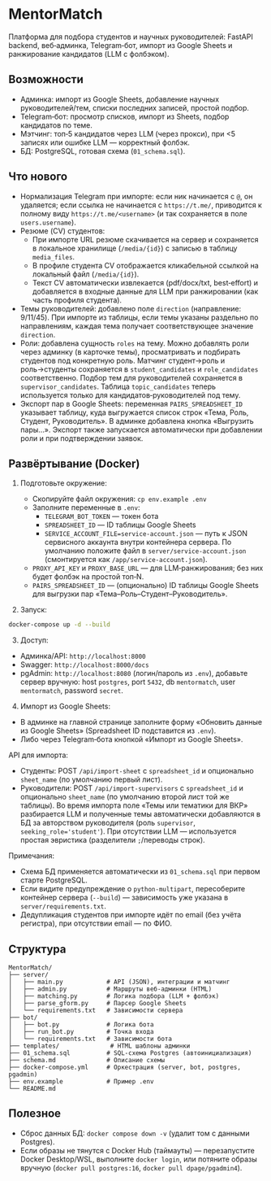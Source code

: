 # MentorMatch

Платформа для подбора студентов и научных руководителей: FastAPI backend, веб‑админка, Telegram‑бот, импорт из Google Sheets и ранжирование кандидатов (LLM с фолбэком).

## Возможности

- Админка: импорт из Google Sheets, добавление научных руководителей/тем, списки последних записей, простой подбор.
- Telegram‑бот: просмотр списков, импорт из Sheets, подбор кандидатов по теме.
- Мэтчинг: топ‑5 кандидатов через LLM (через прокси), при <5 записях или ошибке LLM — корректный фолбэк.
- БД: PostgreSQL, готовая схема (`01_schema.sql`).

## Что нового

- Нормализация Telegram при импорте: если ник начинается с `@`, он удаляется; если ссылка не начинается с `https://t.me/`, приводится к полному виду `https://t.me/<username>` (и так сохраняется в поле `users.username`).
- Резюме (CV) студентов:
  - При импорте URL резюме скачивается на сервер и сохраняется в локальное хранилище (`/media/{id}`) с записью в таблицу `media_files`.
  - В профиле студента CV отображается кликабельной ссылкой на локальный файл (`/media/{id}`).
  - Текст CV автоматически извлекается (pdf/docx/txt, best‑effort) и добавляется в входные данные для LLM при ранжировании (как часть профиля студента).
- Темы руководителей: добавлено поле `direction` (направление: 9/11/45). При импорте из таблицы, если темы указаны раздельно по направлениям, каждая тема получает соответствующее значение `direction`.
- Роли: добавлена сущность `roles` на тему. Можно добавлять роли через админку (в карточке темы), просматривать и подбирать студентов под конкретную роль. Матчинг студент→роль и роль→студенты сохраняется в `student_candidates` и `role_candidates` соответственно. Подбор тем для руководителей сохраняется в `supervisor_candidates`. Таблица `topic_candidates` теперь используется только для кандидатов‑руководителей под тему.
- Экспорт пар в Google Sheets: переменная `PAIRS_SPREADSHEET_ID` указывает таблицу, куда выгружается список строк «Тема, Роль, Студент, Руководитель». В админке добавлена кнопка «Выгрузить пары…». Экспорт также запускается автоматически при добавлении роли и при подтверждении заявок.

## Развёртывание (Docker)

1) Подготовьте окружение:
   - Скопируйте файл окружения: `cp env.example .env`
   - Заполните переменные в `.env`:
     - `TELEGRAM_BOT_TOKEN` — токен бота
     - `SPREADSHEET_ID` — ID таблицы Google Sheets
     - `SERVICE_ACCOUNT_FILE=service-account.json` — путь к JSON сервисного аккаунта внутри контейнера сервера. По умолчанию положите файл в `server/service-account.json` (смонтируется как `/app/service-account.json`).
    - `PROXY_API_KEY` и `PROXY_BASE_URL` — для LLM‑ранжирования; без них будет фолбэк на простой топ‑N.
    - `PAIRS_SPREADSHEET_ID` — (опционально) ID таблицы Google Sheets для выгрузки пар «Тема–Роль–Студент–Руководитель».

2) Запуск:
```bash
docker-compose up -d --build
```

3) Доступ:
- Админка/API: `http://localhost:8000`
- Swagger: `http://localhost:8000/docs`
- pgAdmin: `http://localhost:8080` (логин/пароль из `.env`), добавьте сервер вручную: host `postgres`, port `5432`, db `mentormatch`, user `mentormatch`, password `secret`.

4) Импорт из Google Sheets:
- В админке на главной странице заполните форму «Обновить данные из Google Sheets» (Spreadsheet ID подставится из `.env`).
- Либо через Telegram‑бота кнопкой «Импорт из Google Sheets».

API для импорта:
- Студенты: POST `/api/import-sheet` с `spreadsheet_id` и опционально `sheet_name` (по умолчанию первый лист).
- Руководители: POST `/api/import-supervisors` с `spreadsheet_id` и опционально `sheet_name` (по умолчанию второй лист той же таблицы). Во время импорта поле «Темы или тематики для ВКР» разбирается LLM и полученные темы автоматически добавляются в БД за авторством руководителя (роль `supervisor`, `seeking_role='student'`). При отсутствии LLM — используется простая эвристика (разделители `;`/переводы строк).

Примечания:
- Схема БД применяется автоматически из `01_schema.sql` при первом старте PostgreSQL.
- Если видите предупреждение о `python-multipart`, пересоберите контейнер сервера (`--build`) — зависимость уже указана в `server/requirements.txt`.
- Дедупликация студентов при импорте идёт по email (без учёта регистра), при отсутствии email — по ФИО.

## Структура

```
MentorMatch/
├── server/
│   ├── main.py            # API (JSON), интеграции и матчинг
│   ├── admin.py           # Маршруты веб‑админки (HTML)
│   ├── matching.py        # Логика подбора (LLM + фолбэк)
│   ├── parse_gform.py     # Парсер Google Sheets
│   └── requirements.txt   # Зависимости сервера
├── bot/
│   ├── bot.py             # Логика бота
│   ├── run_bot.py         # Точка входа
│   └── requirements.txt   # Зависимости бота
├── templates/              # HTML шаблоны админки
├── 01_schema.sql          # SQL‑схема Postgres (автоинициализация)
├── schema.md              # Описание схемы
├── docker-compose.yml     # Оркестрация (server, bot, postgres, pgadmin)
├── env.example            # Пример .env
└── README.md
```

## Полезное
- Сброс данных БД: `docker compose down -v` (удалит том с данными Postgres).
- Если образы не тянутся с Docker Hub (таймауты) — перезапустите Docker Desktop/WSL, выполните `docker login`, или потяните образы вручную (`docker pull postgres:16`, `docker pull dpage/pgadmin4`).
